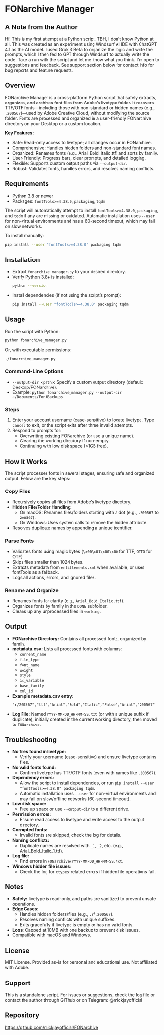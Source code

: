 # FONarchive Manager

## A Note from the Author
Hi! This is my first attempt at a Python script. TBH, I don't know Python at all. This was created as an experiment using Windsurf AI IDE with ChatGPT 4.1 as the AI model. I used Grok 3 Beta to organize the logic and write the prompts, which I then fed to GPT through Windsurf to actually write the code. Take a run with the script and let me know what you think. I'm open to suggestions and feedback. See support section below for contact info for bug reports and feature requests.

## Overview
FONarchive Manager is a cross-platform Python script that safely extracts, organizes, and archives font files from Adobe’s livetype folder. It recovers TTF/OTF fonts—including those with non-standard or hidden names (e.g., `.200567`)—used by Adobe Creative Cloud, without modifying the source folder. Fonts are processed and organized in a user-friendly FONarchive directory on your Desktop or a custom location.

**Key Features:**
- Safe: Read-only access to livetype; all changes occur in FONarchive.
- Comprehensive: Handles hidden folders and non-standard font names.
- Organized: Renames fonts (e.g., Arial_Bold_Italic.ttf) and sorts by family.
- User-Friendly: Progress bars, clear prompts, and detailed logging.
- Flexible: Supports custom output paths via `--output-dir`.
- Robust: Validates fonts, handles errors, and resolves naming conflicts.

## Requirements
- Python 3.8 or newer
- Packages: `fontTools>=4.38.0`, `packaging`, `tqdm`

The script will automatically attempt to install `fontTools>=4.38.0`, `packaging`, and `tqdm` if any are missing or outdated. Automatic installation uses `--user` for non-virtual environments and has a 60-second timeout, which may fail on slow networks.

To install manually:
```bash
pip install --user "fontTools>=4.38.0" packaging tqdm
```

## Installation
- Extract `fonarchive_manager.py` to your desired directory.
- Verify Python 3.8+ is installed:
  ```bash
  python --version
  ```
- Install dependencies (if not using the script’s prompt):
  ```bash
  pip install --user "fontTools>=4.38.0" packaging tqdm
  ```

## Usage

Run the script with Python:
```bash
python fonarchive_manager.py
```
Or, with executable permissions:
```bash
./fonarchive_manager.py
```

### Command-Line Options
- `--output-dir <path>`: Specify a custom output directory (default: Desktop/FONarchive).
- Example: `python fonarchive_manager.py --output-dir ~/Documents/FontBackups`

### Steps
1. Enter your account username (case-sensitive) to locate livetype. Type `cancel` to exit, or the script exits after three invalid attempts.
2. Respond to prompts for:
   - Overwriting existing FONarchive (or use a unique name).
   - Clearing the working directory if non-empty.
   - Continuing with low disk space (<1GB free).

## How It Works

The script processes fonts in several stages, ensuring safe and organized output. Below are the key steps:

### Copy Files
- Recursively copies all files from Adobe’s livetype directory.
- **Hidden File/Folder Handling:**
  - On macOS: Renames files/folders starting with a dot (e.g., `.200567` to `200567`).
  - On Windows: Uses system calls to remove the hidden attribute.
- Resolves duplicate names by appending a unique identifier.

### Parse Fonts
- Validates fonts using magic bytes (`\x00\x01\x00\x00` for TTF, `OTTO` for OTF).
- Skips files smaller than 1024 bytes.
- Extracts metadata from `entitlements.xml` when available, or uses fontTools as a fallback.
- Logs all actions, errors, and ignored files.

### Rename and Organize
- Renames fonts for clarity (e.g., `Arial_Bold_Italic.ttf`).
- Organizes fonts by family in the `DONE` subfolder.
- Cleans up any unprocessed files in `working`.

## Output
- **FONarchive Directory:** Contains all processed fonts, organized by family.
- **metadata.csv:** Lists all processed fonts with columns:
  - `current_name`
  - `file_type`
  - `font_name`
  - `weight`
  - `style`
  - `is_variable`
  - `base_family`
  - `xml_id`
- **Example metadata.csv entry:**
  ```plaintext
  "r/200567","ttf","Arial","Bold","Italic","False","Arial","200567"
  ```
- **Log File:** Named `YYYY-MM-DD_HH-MM-SS.txt` (or with a unique suffix if duplicate), initially created in the current working directory, then moved to `FONarchive`.

## Troubleshooting
- **No files found in livetype:**
  - Verify your username (case-sensitive) and ensure livetype contains files.
- **No valid fonts found:**
  - Confirm livetype has TTF/OTF fonts (even with names like `.200567`).
- **Dependency errors:**
  - Allow the script to install dependencies, or run `pip install --user "fontTools>=4.38.0" packaging tqdm`.
  - Automatic installation uses `--user` for non-virtual environments and may fail on slow/offline networks (60-second timeout).
- **Low disk space:**
  - Free up space or use `--output-dir` to a different drive.
- **Permission errors:**
  - Ensure read access to livetype and write access to the output directory.
- **Corrupted fonts:**
  - Invalid fonts are skipped; check the log for details.
- **Naming conflicts:**
  - Duplicate names are resolved with `_1`, `_2`, etc. (e.g., Arial_Bold_Italic_1.ttf).
- **Log file:**
  - Find errors in `FONarchive/YYYY-MM-DD_HH-MM-SS.txt`.
- **Windows hidden file issues:**
  - Check the log for `ctypes`-related errors if hidden file operations fail.

## Notes
- **Safety:** livetype is read-only, and paths are sanitized to prevent unsafe operations.
- **Edge Cases:**
  - Handles hidden folders/files (e.g., `.r`/`.200567`).
  - Resolves naming conflicts with unique suffixes.
  - Exits gracefully if livetype is empty or has no valid fonts.
- **Logs:** Capped at 10MB with one backup to prevent disk issues.
- Compatible with macOS and Windows.

## License
MIT License. Provided as-is for personal and educational use. Not affiliated with Adobe.

## Support
This is a standalone script. For issues or suggestions, check the log file or contact the author through GIThub or on Telegram: @mickjayofficial 

## Repository
https://github.com/mickjayofficial/FONarchive

